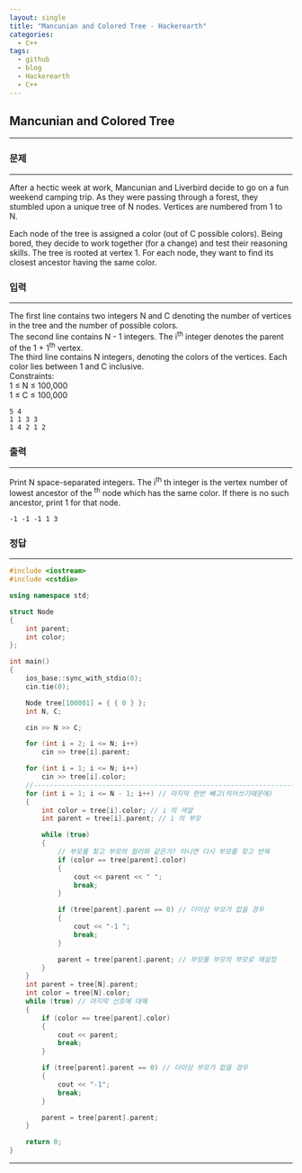 ```yaml
---
layout: single
title: "Mancunian and Colored Tree - Hackerearth"
categories:
  - C++
tags:
  - github
  - blog
  - Hackerearth
  - C++
---
```

## **Mancunian and Colored Tree**
---

### 문제
---
After a hectic week at work, Mancunian and Liverbird decide to go on a fun weekend camping trip. As they were passing through a forest, they stumbled upon a unique tree of N nodes. Vertices are numbered from 1 to N.  

Each node of the tree is assigned a color (out of C possible colors). Being bored, they decide to work together (for a change) and test their reasoning skills. The tree is rooted at vertex 1. For each node, they want to find its closest ancestor having the same color.  

### 입력
---
The first line contains two integers N and C denoting the number of vertices in the tree and the number of possible colors.  
The second line contains N - 1 integers. The i<sup>th</sup> integer denotes the parent of the 1 + 1<sup>th</sup> vertex.  
The third line contains N integers, denoting the colors of the vertices. Each color lies between 1 and C inclusive.  
Constraints:  
1 ≤ N ≤ 100,000   
1 ≤ C ≤ 100,000   

```
5 4
1 1 3 3
1 4 2 1 2
```

### 출력
---
Print N space-separated integers. The i<sup>th</sup> th integer is the vertex number of lowest ancestor of the <sup>th</sup> node which has the same color. If there is no such ancestor, print 1 for that node.  
```
-1 -1 -1 1 3
```

### 정답
---
```c++
#include <iostream>
#include <cstdio>

using namespace std;

struct Node
{
	int parent;
	int color;
};

int main()
{
	ios_base::sync_with_stdio(0);
	cin.tie(0);

	Node tree[100001] = { { 0 } };
	int N, C;

	cin >> N >> C;

	for (int i = 2; i <= N; i++)
		cin >> tree[i].parent;

	for (int i = 1; i <= N; i++)
		cin >> tree[i].color;
	//---------------------------------------------------------------------------
	for (int i = 1; i <= N - 1; i++) // 마지막 한번 뺴고(띄어쓰기때문에)
	{
		int color = tree[i].color; // i 의 색깔
		int parent = tree[i].parent; // i 의 부모

		while (true)
		{
			// 부모를 찾고 부모의 컬러와 같은가? 아니면 다시 부모를 찾고 반복
			if (color == tree[parent].color)
			{
				cout << parent << " ";
				break;
			}

			if (tree[parent].parent == 0) // 더이상 부모가 없을 경우
			{
				cout << "-1 ";
				break;
			}

			parent = tree[parent].parent; // 부모를 부모의 부모로 재설정
		}
	}
	int parent = tree[N].parent;
	int color = tree[N].color;
	while (true) // 마지막 신호에 대해
	{
		if (color == tree[parent].color)
		{
			cout << parent;
			break;
		}

		if (tree[parent].parent == 0) // 더이상 부모가 없을 경우
		{
			cout << "-1";
			break;
		}

		parent = tree[parent].parent;
	}

	return 0;
}
```

---
